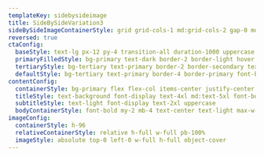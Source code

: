 ```yaml
---
templateKey: sidebysideimage
title: SideBySideVariation3
sideBySideImageContainerStyle: grid grid-cols-1 md:grid-cols-2 gap-0 md:py-30 p-0 bg-tertiary md:gap-8 md:py-4 md:px-4
reversed: true
ctaConfig:
  baseStyle: text-lg px-12 py-4 transition-all duration-1000 uppercase font-body
  primaryFilledStyle: bg-primary text-dark border-2 border-light hover:text-primary hover:bg-dark
  tertiaryStyle: bg-tertiary text-primary border-2 border-secondary text-dark hover:bg-secondary hover:text-dark px-8 py-2
  defaultStyle: bg-tertiary text-primary border-4 border-primary font-bold text-dark hover:bg-primary hover:text-tertiary ease-in-out duration-500
contentConfig:
  containerStyle: bg-primary flex flex-col items-center justify-center py-24 px-8
  titleStyle: text-background font-display text-4xl md:text-5xl font-bold uppercase text-center
  subtitleStyle: text-light font-display text-2xl uppercase
  bodyContainerStyle: font-bold my-2 mb-4 text-center text-light max-w-lg mx-auto
imageConfig:
  containerStyle: h-96
  relativeContainerStyle: relative h-full w-full pb-100%
  imageStyle: absolute top-0 left-0 w-full h-full object-cover
---
```

